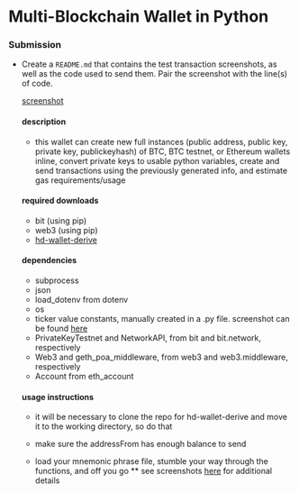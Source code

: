 # Multi-Blockchain Wallet in Python

### Submission

- Create a `README.md` that contains the test transaction screenshots, as well as the code used to send them.
  Pair the screenshot with the line(s) of code. 
  
  [screenshot](https://www.github.com)

  #### description

  - this wallet can create new full instances (public address, public key, private key, publickeyhash) of BTC, BTC testnet, or Ethereum wallets inline, convert private keys to usable python variables, create and send transactions using the previously generated info, and estimate gas requirements/usage
  
  #### required downloads
  
  * bit (using pip)
  * web3 (using pip)
  * [hd-wallet-derive](https://github.com/dan-da/hd-wallet-derive)
  
  #### dependencies
  
  * subprocess
  * json
  * load_dotenv from dotenv
  * os
  * ticker value constants, manually created in a .py file. screenshot can be found [here](https://www.github.com)
  * PrivateKeyTestnet and NetworkAPI, from bit and bit.network, respectively
  * Web3 and geth_poa_middleware, from web3 and web3.middleware, respectively
  * Account from eth_account
  
  #### usage instructions

  * it will be necessary to clone the repo for hd-wallet-derive and move it to the working directory, so do that
  
  * make sure the addressFrom has enough balance to send
  
  * load your mnemonic phrase file, stumble your way through the functions, and off you go
      ** see screenshots [here](https://www.github.com) for additional details
